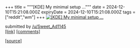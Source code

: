 +++
title = """[KDE] My minimal setup ..."""
date = 2024-12-10T15:21:08.000Z
expiryDate = 2024-12-10T15:21:08.000Z
tags = ["reddit","wm"]
+++
[![[KDE] My minimal setup ... ](https://b.thumbs.redditmedia.com/t1gRCYh4KOdy6LGHUOt2dNWd4zhXBgGxV5bgrTd96Uc.jpg "[KDE] My minimal setup ... ")](https://www.reddit.com/r/unixporn/comments/1hb44tk/kde_my_minimal_setup/)

submitted by [/u/Sweet\_Ad1145](https://www.reddit.com/user/Sweet_Ad1145)  
[\[link\]](https://www.reddit.com/gallery/1hb44tk) [\[comments\]](https://www.reddit.com/r/unixporn/comments/1hb44tk/kde_my_minimal_setup/)

[[source]](https://www.reddit.com/r/unixporn/comments/1hb44tk/kde_my_minimal_setup/)
